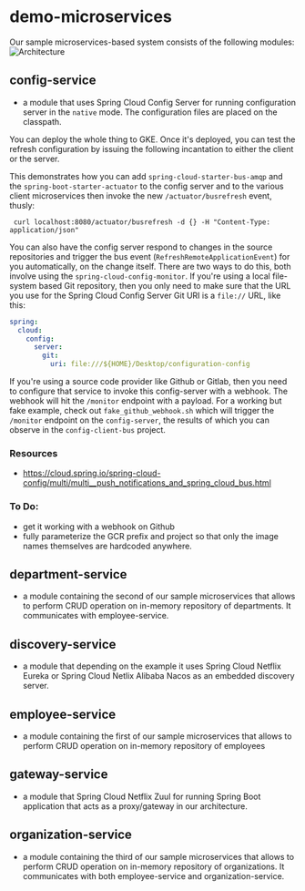 # demo-microservices
Our sample microservices-based system consists of the following modules:
<img src="https://piotrminkowski.files.wordpress.com/2018/04/spring-cloud-1.png" title="Architecture"><br/>
## config-service
- a module that uses Spring Cloud Config Server for running configuration server in the `native` mode. The configuration files are placed on the classpath.

You can deploy the whole thing to GKE. Once it's deployed, you can test the refresh configuration by issuing the following incantation to either the client or the server.

This demonstrates how you can add `spring-cloud-starter-bus-amqp` and the `spring-boot-starter-actuator` to the config server and to the various client microservices then invoke the new `/actuator/busrefresh` event, thusly:

``` shell
 curl localhost:8080/actuator/busrefresh -d {} -H "Content-Type: application/json"
```

You can also have the config server respond to changes in the source repositories and trigger the bus event (`RefreshRemoteApplicationEvent`) for you automatically, on the change itself. There are two ways to do this, both involve using the `spring-cloud-config-monitor`. If you're using a local file-system based Git repository, then you only need to make sure that the URL you use for the Spring Cloud Config Server Git URI is a `file://` URL, like this:

```yaml
spring:
  cloud:
    config:
      server:
        git:
          uri: file:///${HOME}/Desktop/configuration-config
```

If you're using a source code provider like Github or Gitlab, then you need to configure that service to invoke this config-server with a webhook.  The webhook will hit the `/monitor` endpoint with a payload. For a working but fake example, check out `fake_github_webhook.sh` which will trigger the `/monitor` endpoint on the `config-server`, the results of which you can observe in the `config-client-bus` project.

### Resources
* https://cloud.spring.io/spring-cloud-config/multi/multi__push_notifications_and_spring_cloud_bus.html
 
### To Do:

* get it working with a webhook on Github
* fully parameterize the GCR prefix and project so that only the image names themselves are hardcoded anywhere.
## department-service
- a module containing the second of our sample microservices that allows to perform CRUD operation on in-memory repository of departments. It communicates with employee-service.
## discovery-service
- a module that depending on the example it uses Spring Cloud Netflix Eureka or Spring Cloud Netlix Alibaba Nacos as an embedded discovery server.
## employee-service
- a module containing the first of our sample microservices that allows to perform CRUD operation on in-memory repository of employees
## gateway-service
- a module that Spring Cloud Netflix Zuul for running Spring Boot application that acts as a proxy/gateway in our architecture.
## organization-service
- a module containing the third of our sample microservices that allows to perform CRUD operation on in-memory repository of organizations. It communicates with both employee-service and organization-service.